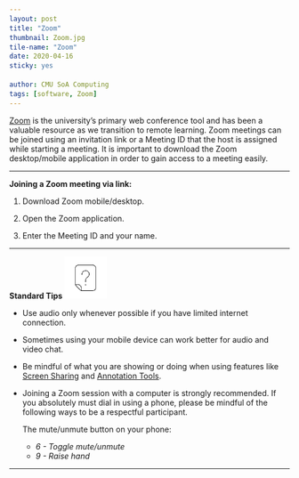 ```yaml
---
layout: post
title: "Zoom"
thumbnail: Zoom.jpg
tile-name: "Zoom"
date: 2020-04-16
sticky: yes

author: CMU SoA Computing
tags: [software, Zoom]
---
```


[Zoom](https://www.cmu.edu/computing/services/comm-collab/web-conferencing/zoom/how-to/attend-class.html) is the university’s primary web conference tool and has been a valuable resource as we transition to remote learning. Zoom meetings can be joined using an invitation link or a Meeting ID that the host is assigned while starting a meeting. It is important to download the Zoom desktop/mobile application in order to gain access to a meeting easily.

---

**Joining a Zoom meeting via link:**

1. Download Zoom mobile/desktop.

2. Open the Zoom application.

3. Enter the Meeting ID and your name.

---

**Standard Tips**
![alt text](../img/software/tips.png)

- Use audio only whenever possible if you have limited internet connection.

- Sometimes using your mobile device can work better for audio and video chat.

- Be mindful of what you are showing or doing when using features like [Screen Sharing](https://support.zoom.us/hc/en-us/articles/201362153-Sharing-your-screen) and [Annotation Tools](https://support.zoom.us/hc/en-us/articles/115005706806-Using-annotation-tools-on-a-shared-screen-or-whiteboard).

- Joining a Zoom session with a computer is strongly recommended. If you absolutely must dial in using a phone, please be mindful of the following ways to be a respectful participant.   

  The mute/unmute button on your phone:  
  * *6 - Toggle mute/unmute*
  * *9 - Raise hand*


---
